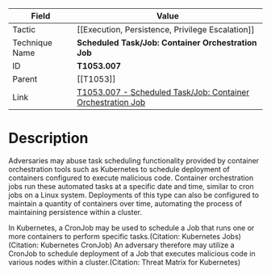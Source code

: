 
|Field|Value|
|---|---|
|Tactic|[[Execution,  Persistence,  Privilege Escalation]]|
|Technique Name|**Scheduled Task/Job: Container Orchestration Job**|
|ID|**T1053.007**|
|Parent|[[T1053]]|
|Link|[T1053.007 - Scheduled Task/Job: Container Orchestration Job](https://attack.mitre.org/techniques/T1053/007)|

# Description

Adversaries may abuse task scheduling functionality provided by container orchestration tools such as Kubernetes to schedule deployment of containers configured to execute malicious code. Container orchestration jobs run these automated tasks at a specific date and time, similar to cron jobs on a Linux system. Deployments of this type can also be configured to maintain a quantity of containers over time, automating the process of maintaining persistence within a cluster.

In Kubernetes, a CronJob may be used to schedule a Job that runs one or more containers to perform specific tasks.(Citation: Kubernetes Jobs)(Citation: Kubernetes CronJob) An adversary therefore may utilize a CronJob to schedule deployment of a Job that executes malicious code in various nodes within a cluster.(Citation: Threat Matrix for Kubernetes)